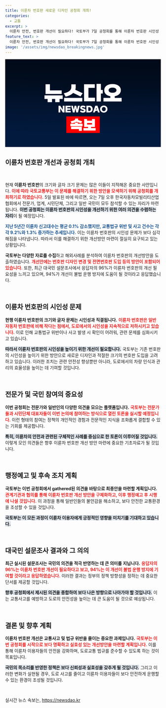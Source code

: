 ```yaml
---
title: 이륜차 번호판 새로운 디자인 공청회 개최!
categories:
  - 교통
excerpt: >
  이륜차 안전, 번호판 개선이 필요하다! 국토부가 7일 공청회를 통해 이륜차 번호판 시인성 향상 방안을 논의한다. 전문가와 시민의 의견을 모아 불법 운행을 줄일 기회! 클릭해서 함께 참여해보세요!
feature_text: >
  이륜차 안전, 번호판 개선이 필요하다! 국토부가 7일 공청회를 통해 이륜차 번호판 시인성 향상 방안을 논의한다. 전문가와 시민의 의견을 모아 불법 운행을 줄일 기회! 클릭해서 함께 참여해보세요!
image: '/assets/img/newsdao_breakingnews.jpg'
---
```


<p><img src="/assets/img/newsdao_breakingnews.jpg" alt="pcversion 속보" /></p>

<h2 data-ke-size="size26">이륜차 번호판 개선과 공청회 개최</h2>

<p data-ke-size="size16">&nbsp;</p>

<p>현재 <b>이륜차 번호판</b>의 크기와 글자 크기 문제는 많은 이들이 지적해온 중요한 사안입니다. <b><span style="color: #ee2323;">이에 따라 국토교통부는 이 문제를 해결하기 위한 방안을 모색하기 위해 공청회를 개최하기로 하였습니다.</span></b> 5일 발표된 바에 따르면, 오는 7일 오후 한국자동차모빌리티산업협회에서 전문가, 업계, 시민단체, 그리고 일반 국민이 모두 참석할 수 있는 자리가 마련됩니다. <b><span style="background-color: #21538527;">이번 공청회는 이륜차 번호판의 시인성을 개선하기 위한 여러 의견을 수렴하는 자리</span></b>이 될 예정입니다. </p>

<p><b><span style="color: #1a5490;">지난 5년간 이륜차 신고대수는 평균 0.1% 감소했지만, 교통법규 위반 및 사고 건수는 각각 9.2%와 1.3% 증가하는 추세입니다.</span></b> 이는 이륜차 번호판의 시인성 문제가 보다 심각해짐을 나타냅니다. 따라서 이를 해결하기 위한 개선방안 마련이 절실히 요구되고 있는 상황입니다. </p>

<p><b>국토부는 다양한 자료를 수집</b>하고 해외사례를 분석하여 이륜차 번호판의 개선방안을 도출하였습니다. <b><span style="color: #ee2323;">개선안에는 번호판 디자인 변경 및 전면번호판 도입 등의 방안이 포함되어 있습니다.</span></b> 또한, 최근 대국민 설문조사에서 응답자의 96%가 이륜차 번호판의 개선 필요성을 느끼고 있으며, 94%가 개선이 불법 운행 방지에 도움이 될 것이라고 응답했습니다. </p>

<p data-ke-size="size16">&nbsp;</p>

<h2 data-ke-size="size26">이륜차 번호판의 시인성 문제</h2>

<p><b>현행 이륜차 번호판의 크기와 글자 문제는 시인성과 직결됩니다.</b> <b><span style="color: #ee2323;">이륜차 번호판은 일반 자동차 번호판에 비해 작다는 점에서, 도로에서의 시인성을 지속적으로 저하시키고 있습니다.</span></b> 이로 인해 교통법규 위반이나 사고 발생 시 확인이 어려워, 관련 문제를 심화시키고 있습니다. </p>

<p><b><span style="background-color: #21538527;">따라서 이륜차 번호판의 시인성을 높이기 위한 개선이 필요합니다.</span></b> 국토부는 기존 번호판의 시인성을 높이기 위한 방안으로 새로운 디자인과 적절한 크기의 번호판 도입을 고려하고 있습니다. 이러한 조치는 관련 안전성 향상뿐만 아니라, 도로에서의 차량 인식과 관리의 효율성을 높이는 데 기여할 것입니다.</p>

<p><br></p>

<h2 data-ke-size="size26">전문가 및 국민 참여의 중요성</h2>

<p><b>이번 공청회는 전문가와 일반인의 다양한 의견을 모으는 플랫폼입니다.</b> <b><span style="color: #ee2323;">국토부는 전문가들과 시민단체 대표자들이 이번 논의에 참여하는 방식으로 열린 토론을 실시할 예정입니다.</span></b> 이런 형태의 참여는 정책의 개인적인 경험과 전문적인 지식을 조화롭게 결합할 수 있는 기회를 제공합니다.</p>

<p><b><span style="background-color: #21538527;">특히, 이륜차의 안전과 관련된 구체적인 사례를 중심으로 한 토론이 이루어질 것입니다.</span></b> 이렇게 모인 의견들은 향후 이륜차 번호판 개선 방안 마련에 중요한 기초자료가 될 것입니다.</p>

<p><br></p>

<h2 data-ke-size="size26">행정예고 및 후속 조치 계획</h2>

<p><b>국토부는 이번 공청회에서 gathered된 의견을 바탕으로 최종안을 마련할 계획입니다.</b> <b><span style="color: #ee2323;">관계기관과 협의를 통해 이륜차 번호판 개선 방안을 구체화하고, 이후 행정예고 후 시행에 나설 것입니다.</span></b> 이 과정을 통해 일반인들의 불안감을 해소하고, 보다 안전한 교통환경을 조성할 수 있을 것입니다.</p>

<p><b><span style="background-color: #21538527;">국토부는 이 모든 과정이 이륜차 이용자에게 긍정적인 영향을 미치기를 기대하고 있습니다.</span></b> </p>

<p data-ke-size="size16">&nbsp;</p>

<h2 data-ke-size="size26">대국민 설문조사 결과와 그 의의</h2>

<p><b>최근 실시된 설문조사는 국민의 의견을 적극 반영하는 데 큰 의미를 지닙니다.</b> <b><span style="color: #ee2323;">응답자의 96%는 이륜차 번호판 개선이 필요하다고 보고, 94%는 이 개선이 불법 운행 방지에 기여할 것이라고 응답하였습니다.</span></b> 이러한 결과는 정부의 정책 방향성을 정하는 데 중요한 단서를 제공할 것입니다.</p>

<p><b><span style="background-color: #21538527;">향후 공청회에서 제시된 의견을 종합하여 보다 나은 방향으로 나아가야 할 것입니다.</span></b> 이는 교통사고를 예방하고 도로의 안전성을 높이는 데 큰 도움이 될 것으로 예상됩니다.</p>

<p><br></p>

<h2 data-ke-size="size26">결론 및 향후 계획</h2>

<p><b>이륜차 번호판 개선은 교통사고 및 법규 위반을 줄이는 중요한 과제입니다.</b> <b><span style="color: #ee2323;">국토부는 이번 공청회를 시작으로 보다 명확하고 실효성 있는 개선방안을 마련할 계획입니다.</span></b> 이를 통해 이륜차 이용자들의 안전을 강화하며, 도로교통 법규를 준수할 수 있도록 하는 것이 목표입니다.</p>

<p><b><span style="background-color: #21538527;">국민의 목소리를 반영한 정책은 보다 신뢰성과 실효성을 갖추게 될 것입니다.</span></b> 그리고 이러한 변화가 실현될 경우, 도로 사고를 줄이고 이륜차 이용자들이 보다 안전하게 운행할 수 있는 환경이 조성될 것입니다. </p>

<p data-ke-size="size16">&nbsp;</p>
실시간 뉴스 속보는, <a href="https://newsdao.kr" rel="dofollow">https://newsdao.kr</a>


